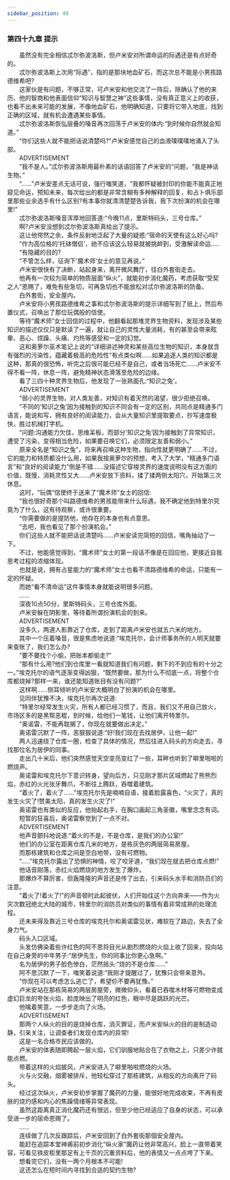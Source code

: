 ```yaml
---
sidebar_position: 49
---
```

### 第四十九章 提示  


　　虽然没有完全相信忒尔弥波洛斯，但卢米安对所谓命运的际遇还是有点好奇的。  
　　忒尔弥波洛斯上次用“际遇”，指的是那块地血矿石，而这次总不能是小男孩路德维希吧?  
　　这家伙是有问题，不够正常，可卢米安和他交流了一阵后，除确认了他的来历、他的智商和他表面信仰“知识与智慧之神”这些事情，没有真正意义上的收获，也看不出未来可能的发展，不像地血矿石，他明确知道，只要将它带入地底，找到正确的区域，就有机会遭遇某些事情。  
　　忒尔弥波洛斯恢弘层叠的嗓音再次回荡于卢米安的体内:“到时候你自然就会知道。”  
　　“你们这些人就不能把话说清楚吗?”卢米安感觉自己的血液噗噗噗地涌入了头部。  
　　ADVERTISEMENT  
　　“我不是人。”忒尔弥波洛斯用最朴素的话语回答了卢米安的“问题，“我是神话生物。”  
　　“……”卢米安差点无话可说，强行嗤笑道，“我都怀疑被封印的你能不能真正地窥见命运，预知未来，每次给出的都是非常含糊有多种解释的回复，和占卜俱乐部里那些业余选手有什么区别?有本事你就清清楚楚告诉我，我下次扮演的机会在哪里!”  
　　忒尔弥波洛斯嗓音浑厚地回答道:“今晚11点，里斯特码头，三号仓库。”  
　　啊?卢米安没想到忒尔弥波洛斯真给出了提示。  
　　这让他愕然之余，条件反射地泛起了大量的疑惑:“宿命的天使有这么好心吗?  
　　“作为高位格的'托钵僧侣’，祂不应该这么轻易就被挑衅到，受激解读命运.....  
　　“有隐藏的目的?  
　　“不管怎么样，征询下'魔术师’女士的意见再说。”  
　　卢米安很快有了决断，站起身来，离开微风舞厅，往白外套街走去。  
　　他再有一次较为简单的物质层面“纵火”，就能初步消化魔药，考虑获取“受契之人”恩赐了，难免有些急切，可再急切也不能放松对忒尔弥波洛斯的防备。  
　　白外套街，安全屋内。  
　　卢米安将小男孩路德维希之事和忒尔弥波洛斯的提示详细写到了纸上，然后布置仪式，召唤出了那位玩偶般的信使。  
　　等待“魔术师”女士回信的过程中，他翻看起那堆灵界生物资料，发现涉及某些知识的描述仅仅只是默读了一遍，就让自己的灵性大量消耗，有的甚至会带来眩晕、恶心、烦躁、头痛、灼热等感受和一定的幻觉。  
　　这和奥萝尔巫术笔记上说的“详细讲述神灵和某些高位生物的知识，本身就含有强烈的污染性，蕴藏着极高的危险性”有点类似啊……如果追逐人类的知识都是这种，那真的很恐怖，听完之后很可能已经不是自己，或者当场死亡……卢米安不得不看一阵，休息一阵，避免精神状态滑落至危险的边缘。  
　　看了三四十种灵界生物后，他发现了一张熟面孔:“知识之兔’。  
　　ADVERTISEMENT  
　　“弱小的灵界生物，对人类友善，对知识有着天然的渴望，很少拒绝召唤。  
　　“不同的'知识之兔’因为接触到的知识不同会有一定的区别，共同点是精通多门语言，能说和写，拥有良好的阅读能力，会从大量知识里提取要点，抄写速度极快，胜过机械打字机。  
　　“问题:沟通能力欠佳，思维呆板，而部分'知识之兔’因为接触到了异常知识，遭受了污染，变得相当危险，如果要召唤它们，必须限定友善和弱小。”  
　　原来全名是“知识之兔”，将来再召唤这种生物，指向性就更明确了……不过，它的能力和特质都没什么用，如果我按奥萝尔的预想，考入了大学，“精通多门语言”和“良好的阅读能力”倒是不错……没描述它穿梭灵界的速度说明没有这方面的价值，既慢，消耗灵性又大……卢米安放下资料，揉了揉两侧太阳穴，开始第三次休息。  
　　这时，“玩偶”信使终于送来了“魔术师”女士的回信:  
　　“我也很好奇那个叫路德维希的男孩能带来什么际遇，我不确定他到特里尔究竟为了什么，这有待观察，或许很重要。  
　　“你需要做的是提防他，他存在的本身也有点意思。  
　　“去吧，我也看见了那个扮演机会。”  
　　你们这些人就不能把话说清楚吗……卢米安读完简短的回信，嘴角抽动了一下。  
　　不过，他能感觉得到，“魔术师”女士的第一段话不像是在回应他，更接近自我思考过程的浓缩体现。  
　　也就是说，拥有占星能力的“魔术师”女士也看不清路德维希的命运，只能有一定的怀疑。  
　　而她“看不清命运”这件事情本身就能说明很多问题。  
　　......  
　　深夜10点50分，里斯特码头，三号仓库外面。  
　　卢米安躲在阴影里，等待着所谓扮演机会的到来。  
　　ADVERTISEMENT  
　　没多久，两道人影靠近了仓库，走到了距离卢米安也就五六米的地方。  
　　其中一个压着嗓音，很是焦虑地说道:“埃克托尔，会计师事务所的人明天就要来查账了，我们怎么办?  
　　“要不要找个小偷，把账本都偷走?”  
　　“那有什么用?他们到仓库里一看就知道我们有问题，剩下的不到应有的十分之一。”埃克托尔的语气逐渐变得凶狠，“既然要做，那为什么不彻底一点，将整个仓库都烧掉?那样一来，谁还能知道账目有没有问题?”  
　　这样啊……侧耳倾听的卢米安大概明白了扮演的机会在哪里。  
　　见同伴犹豫不决，埃克托尔再次说道:  
　　“特里尔经常发生火灾，所有人都已经习惯了，而且，我们又不用自己放火，市场区多的是黑帮恶棍，到时候，给他们一笔钱，让他们离开特里尔。  
　　“奥诺雷，不能再耽搁了，你现在就要做出决定。”  
　　奥诺雷沉默了一阵，恶狠狠说道:“好!我们现在去找居伊，让他一起!”  
　　两人迅速绕了仓库一圈，检查了具体的情况，然后往进入码头的方向走去，寻找那位名为居伊的同事。  
　　走出几十米后，他们突然感觉天空变亮变红了一些，耳畔也听到了噼里啪啦的燃烧声。  
　　奥诺雷和埃克托尔下意识转身，望向后方，只见刚才那片区域燃起了熊熊烈焰，赤红的火光张牙舞爪，不断往上腾跃，吞噬着建筑。  
　　“着火了，着火了……”埃克托尔先是喃喃自语，接着脸露喜色，“火灾了，真的发生火灾了!赞美太阳，真的发生火灾了!”  
　　奥诺雷也有类似的反应，他抬起右手，在胸口画起三角圣徽，嘴里念念有词。  
　　短暂的狂喜后，奥诺雷察觉到了一点不对。  
　　ADVERTISEMENT  
　　他声音颤抖地说道:“着火的不是，不是仓库，是我们的办公室!”  
　　他们的办公室在距离仓库几米的地方，是栋灰色的两层简易房屋。  
　　而那栋建筑和仓库之间是空白地带，没有可燃物。  
　　“…..”埃克托尔露出了恐惧的神情，咬了咬牙道，“我们现在就去把仓库点燃!”  
　　他话音刚落，赤红火焰燃烧的地方发生了爆炸。  
　　那爆炸不算厉害，但轰隆隆的声音还是传了出去，引来码头水手和消防员们的注意。  
　　“着火了!着火了!”的声音顿时此起彼伏，人们开始往这个方向奔来——作为火灾次数冠绝北大陆的城市，特里尔的消防员对类似的事情有着非常成熟的处理流程。  
　　还未来得及靠近三号仓库的埃克托尔和奥诺雷见状，瘫软在了路边，失去了全身力气。  
　　码头入口区域。  
　　头发仿佛染着些许红色的阿不思将目光从剧烈燃烧的火焰上收了回来，投向站在自己身旁的中年男子:“居伊先生，你的同事比你更心急啊。”  
　　名为居伊的男子脸色惨白，茫然摇头:“烧的不是仓库……”  
　　阿不思沉默了一下，嗤笑着说道:“我刚才提醒过了，犹豫只会带来意外。  
　　“你现在可以考虑怎么逃亡了，希望伱不要再犹豫。”  
　　卢米安站在那栋简易的两层房屋旁，微微仰头，看着已吞噬木材等可燃物变成虚幻巨龙的夸张火焰，脸庞映出了明亮的红色，眼中尽是跳跃的光芒。  
　　他噙着笑意，一步步走向了火场。  
　　ADVERTISEMENT  
　　那两个人纵火的目的是烧掉仓库，消灭罪证，而卢米安纵火的目的是制造动静，引来关注，让调查者们发现仓库内的异常!  
　　这是一名合格市民应该做的。  
　　卢米安的体表随即腾起一层火焰，它们驯服地贴合在了衣物之上，只差少许就能点燃。  
　　带着这样的火焰披风，卢米安进入了噼里啪啦燃烧的火场。  
　　火与火交融，烟雾被排斥，他轻松穿过了那栋建筑，从相反的方向离开了码头。  
　　经过这次纵火，卢米安初步掌握了魔药的力量，能很好地完成收束，不再有皮肤的烧灼感和内心的焦躁情绪等异常表现。  
　　虽然这距离真正消化魔药还有很远，但至少他已经适应了自身的状态，可以承受进一步的宿命恩赐了。  
　　......  
　　连续做了几次反跟踪后，卢米安回到了白外套街那個安全屋内。  
　　能赶在追踪本堂神甫前初步消化“纵火家”魔药让他非常高兴，脸上一直带着笑容，可看见铁皮柜里那足有上千页的沉重资料后，他的表情又一点点垮了下来。  
　　想看完它们，没有一两个月根本不可能!  
　　这还怎么在短时间内寻找到合适的契约生物?  
